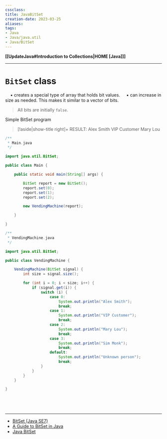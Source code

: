 ```yaml
---
cssclass:
title: JavaBitSet
creation-date: 2023-03-25
aliases:
tags:
- Java
- Java/java.util
- Java/BitSet
---
```

**[[UpdateJava#Introduction to Collections|HOME [Java]]]**

---
# `BitSet` class
$\quad$▪ creates a special type of array that holds bit values.
$\quad$▪ can increase in size as needed. This makes it similar to a vector of bits.

> All bits are initially `false`.

Simple BitSet program
>[!aside|show-title right]+ RESULT: 
> Alex Smith
> VIP Customer
> Mary Lou

```java
/**
 * Main.java
 */

import java.util.BitSet;

public class Main {

    public static void main(String[] args) {

        BitSet report = new BitSet();
        report.set(0);
        report.set(1);
        report.set(2);

        new VendingMachine(report);

    }

}
```
```java
/**
 * VendingMachine.java
 */

import java.util.BitSet;

public class VendingMachine {

    VendingMachine(BitSet signal) {
        int size = signal.size();

        for (int i = 0; i < size; i++) {
            if (signal.get(i)) {
                switch (i) {
                    case 0:
                        System.out.println("Alex Smith");
                        break;
                    case 1:
                        System.out.println("VIP Customer");
                        break;
                    case 2:
                        System.out.println("Mary Lou");
                        break;
                    case 3:
                        System.out.println("Sim Monk");
                        break;
                    default:
                        System.out.println("Unknown person");
                        break;
                }
            }
        }
    }

}
```

<br>

# 
---
- [BitSet (Java SE7)](https://docs.oracle.com/javase/7/docs/api/java/util/BitSet.html)
- [A Guide to BitSet in Java](https://www.baeldung.com/java-bitset)
- [Java BitSet](https://www.tutorialspoint.com/java/java_bitset_class.htm)